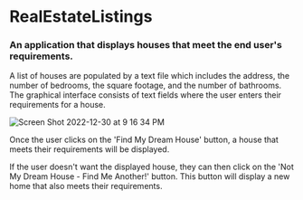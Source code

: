 # RealEstateListings

### An application that displays houses that meet the end user's requirements.

A list of houses are populated by a text file which includes the address, the number of bedrooms, the square footage, and the number of bathrooms. The graphical interface consists of text fields where the user enters their requirements for a house. 

![Screen Shot 2022-12-30 at 9 16 34 PM](https://user-images.githubusercontent.com/62267311/210122142-5d207c4f-5511-4b76-af06-da46662cd539.png)

Once the user clicks on the 'Find My Dream House' button, a house that meets their requirements will be displayed. 

If the user doesn't want the displayed house, they can then click on the 'Not My Dream House - Find Me Another!' button. This button will display a new home that also meets their requirements. 
